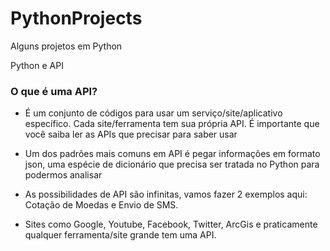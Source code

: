 # PythonProjects
Alguns projetos em Python

 Python e API

### O que é uma API?

- É um conjunto de códigos para usar um serviço/site/aplicativo específico. Cada site/ferramenta tem sua própria API. É importante que você saiba ler as APIs que precisar para saber usar

- Um dos padrões mais comuns em API é pegar informações em formato json, uma espécie de dicionário que precisa ser tratada no Python para podermos analisar

- As possibilidades de API são infinitas, vamos fazer 2 exemplos aqui: Cotação de Moedas e Envio de SMS.

- Sites como Google, Youtube, Facebook, Twitter, ArcGis e praticamente qualquer ferramenta/site grande tem uma API.
